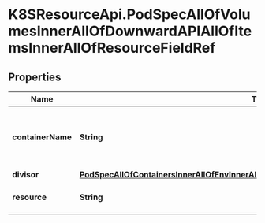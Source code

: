 # K8SResourceApi.PodSpecAllOfVolumesInnerAllOfDownwardAPIAllOfItemsInnerAllOfResourceFieldRef

## Properties

Name | Type | Description | Notes
------------ | ------------- | ------------- | -------------
**containerName** | **String** | Container name: required for volumes, optional for env vars | [optional] 
**divisor** | [**PodSpecAllOfContainersInnerAllOfEnvInnerAllOfValueFromAllOfResourceFieldRefAllOfDivisor**](PodSpecAllOfContainersInnerAllOfEnvInnerAllOfValueFromAllOfResourceFieldRefAllOfDivisor.md) |  | [optional] 
**resource** | **String** | Required: resource to select | [default to &#39;&#39;]


